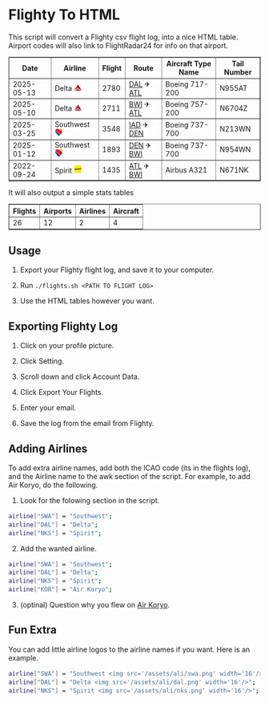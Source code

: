# Flighty To HTML

This script will convert a Flighty csv flight log, into a nice HTML table. Airport codes will also link to FlightRadar24 for info on that airport.

<table border='1'>
<tr><th>Date</th><th>Airline</th><th>Flight</th><th>Route</th><th>Aircraft Type Name</th><th>Tail Number</th></tr>
<tr><td>2025-05-13</td><td>Delta <img src=/assets/ali/dal.png width=16/></td><td>2780</td><td><a href="https://www.flightradar24.com/data/airports/dal" target="_blank" rel="noreferrer">DAL</a> ✈ <a href="https://www.flightradar24.com/data/airports/atl" target="_blank" rel="noreferrer">ATL</a></td><td>Boeing 717-200</td><td>N955AT</td></tr>
<tr><td>2025-05-10</td><td>Delta <img src=/assets/ali/dal.png width=16/></td><td>2711</td><td><a href="https://www.flightradar24.com/data/airports/bwi" target="_blank" rel="noreferrer">BWI</a> ✈ <a href="https://www.flightradar24.com/data/airports/atl" target="_blank" rel="noreferrer">ATL</a></td><td>Boeing 757-200</td><td>N6704Z</td></tr>
<tr><td>2025-03-25</td><td>Southwest <img src=/assets/ali/swa.png width=16/></td><td>3548</td><td><a href="https://www.flightradar24.com/data/airports/iad" target="_blank" rel="noreferrer">IAD</a> ✈ <a href="https://www.flightradar24.com/data/airports/den" target="_blank" rel="noreferrer">DEN</a></td><td>Boeing 737-700</td><td>N213WN</td></tr>
<tr><td>2025-01-12</td><td>Southwest <img src=/assets/ali/swa.png width=16/></td><td>1893</td><td><a href="https://www.flightradar24.com/data/airports/den" target="_blank" rel="noreferrer">DEN</a> ✈ <a href="https://www.flightradar24.com/data/airports/bwi" target="_blank" rel="noreferrer">BWI</a></td><td>Boeing 737-700</td><td>N954WN</td></tr>
<tr><td>2022-09-24</td><td>Spirit <img src=/assets/ali/nks.png width=16/></td><td>1435</td><td><a href="https://www.flightradar24.com/data/airports/atl" target="_blank" rel="noreferrer">ATL</a> ✈ <a href="https://www.flightradar24.com/data/airports/bwi" target="_blank" rel="noreferrer">BWI</a></td><td>Airbus A321</td><td>N671NK</td></tr>
</table>

It will also output a simple stats tables

<table border='1'>
<tr><th>Flights</th><th>Airports</th><th>Airlines</th><th>Aircraft</th></tr>
<tr><td>26</td><td>12</td><td>2</td><td>4</td></tr>
</table>

## Usage

1. Export your Flighty flight log, and save it to your computer.

2. Run `./flights.sh <PATH TO FLIGHT LOG>`

3. Use the HTML tables however you want.

## Exporting Flighty Log

1. Click on your profile picture.

2. Click Setting.

3. Scroll down and click Account Data.

4. Click Export Your Flights.

5. Enter your email.

6. Save the log from the email from Flighty.

## Adding Airlines

To add extra airline names, add both the ICAO code (its in the flights log), and the Airline name to the awk section of the script. For example, to add Air Koryo, do the following.

1. Look for the folowing section in the script.

```BASH
airline["SWA"] = "Southwest";
airline["DAL"] = "Delta";
airline["NKS"] = "Spirit";
```

2. Add the wanted airline.

```BASH
airline["SWA"] = "Southwest";
airline["DAL"] = "Delta";
airline["NKS"] = "Spirit";
airline["KOR"] = "Air Koryo";
```

3. (optinal) Question why you flew on [Air Koryo](https://en.wikipedia.org/wiki/Air_Koryo).

## Fun Extra

You can add little airline logos to the airline names if you want. Here is an example.

```BASH
airline["SWA"] = "Southwest <img src='/assets/ali/swa.png' width='16'/>";
airline["DAL"] = "Delta <img src='/assets/ali/dal.png' width='16'/>";
airline["NKS"] = "Spirit <img src='/assets/ali/nks.png' width='16'/>";
```
